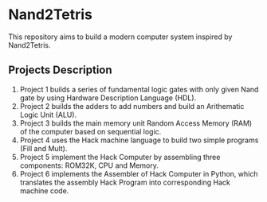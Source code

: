 # Nand2Tetris
This repository aims to build a modern computer system inspired by Nand2Tetris.
## Projects Description
1. Project 1 builds a series of fundamental logic gates with only given Nand gate by using Hardware Description Language (HDL).
2. Project 2 builds the adders to add numbers and build an Arithematic Logic Unit (ALU).
3. Project 3 builds the main memory unit Random Access Memory (RAM) of the computer based on sequential logic.
4. Project 4 uses the Hack machine language to build two simple programs (Fill and Mult).
5. Project 5 implement the Hack Computer by assembling three components: ROM32K, CPU and Memory.
6. Project 6 implements the Assembler of Hack Computer in Python, which translates the assembly Hack Program into corresponding Hack machine code.

